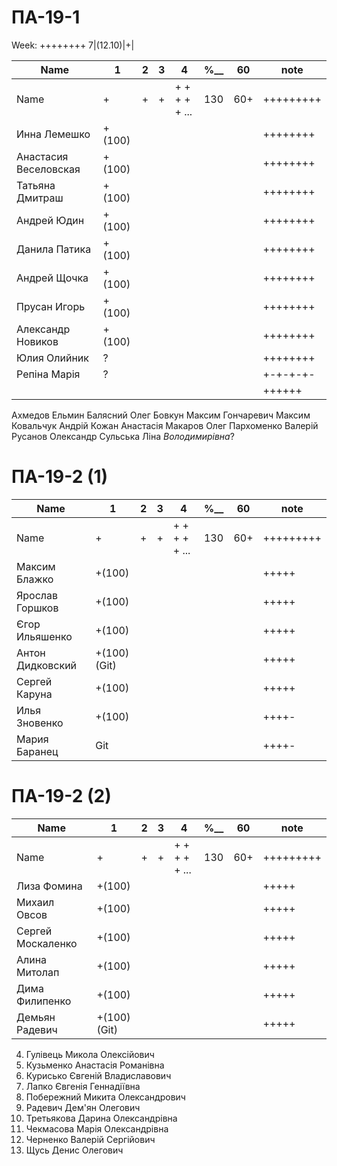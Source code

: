 # ПА-19-1
Week: ++++++++ 7|(12.10)|+|

|Name|1|2|3|4|________%__________|60|note|
| --- | --- | --- | --- | --- | --- | --- | --- |
|Name		|+|+|+|+ + + + + ...|		130		|60+|+++++++++|
|Инна Лемешко			|+(100)||||				||++++++++|
|Анастасия Веселовская	|+(100)||||				||++++++++|
|Татьяна Дмитраш		|+(100)||||				||++++++++|
|Андрей Юдин  			|+(100)||||				||++++++++|	https://github.com/dnu-dp-ua-applied-math/2021-2022_MOP_PA-19_PA-19-1_24/
|Данила Патика			|+(100)||||				||++++++++|
|Андрей Щочка			|+(100)||||				||++++++++|	https://github.com/dnu-dp-ua-applied-math/2021-2022_MOP_PA-19_PA-19-1_23/
|Прусан Игорь			|+(100)||||				||++++++++|	https://github.com/dnu-dp-ua-applied-math/2021-2022_MOP_PA-19_PA-19-1_17
|Александр Новиков		|+(100)||||				||++++++++|	https://github.com/dnu-dp-ua-applied-math/2021-2022_MOP_PA-19_PA-19-1_13
|Юлия Олийник			|?||||					||++++++++|
|Репіна Марія			|?||||					||+-+-+-+-|
|		|||||				||++++++|

Ахмедов Ельмин
Балясний Олег
Бовкун Максим
Гончаревич Максим
Ковальчук Андрій
Кожан Анастасія
Макаров Олег
Пархоменко Валерій
Русанов Олександр
Сульська Ліна _Володимирівна_?

# ПА-19-2 (1)
|Name|1|2|3|4|________%__________|60|note|
| --- | --- | --- | --- | --- | --- | --- | --- |
|Name		|+|+|+|+ + + + + ...|		130		|60+|+++++++++|
|Максим Блажко		|+(100)||||				||+++++|
|Ярослав Горшков	|+(100)||||				||+++++|
|Єгор Ильяшенко		|+(100)||||				||+++++|
|Антон Дидковский	|+(100)(Git)||||		||+++++|
|Сергей Каруна		|+(100)||||				||+++++|
|Илья Зновенко 		|+(100)||||				||++++-|
|Мария Баранец		|Git||||				||++++-|

# ПА-19-2 (2)
|Name|1|2|3|4|________%__________|60|note|
| --- | --- | --- | --- | --- | --- | --- | --- |
|Name		|+|+|+|+ + + + + ...|		130		|60+|+++++++++|
|Лиза Фомина		|+(100)||||				||+++++|
|Михаил Овсов		|+(100)||||				||+++++|
|Сергей Москаленко	|+(100)||||				||+++++|
|Алина Митолап		|+(100)||||				||+++++|
|Дима Филипенко		|+(100)||||				||+++++|
|Демьян Радевич		|+(100)(Git)||||		||+++++|





4.	Гулівець Микола Олексійович 
9.	Кузьменко Анастасія Романівна 
10.	Курисько Євгеній Владиславович 
11.	Лапко Євгенія Геннадіївна 
15.	Побережний Микита Олександрович 
16.	Радевич Дем'ян Олегович 
17.	Третьякова Дарина Олександрівна  
20.	Чекмасова Марія Олександрівна 
21.	Черненко Валерій Сергійович 
22.	Щусь Денис Олегович 
